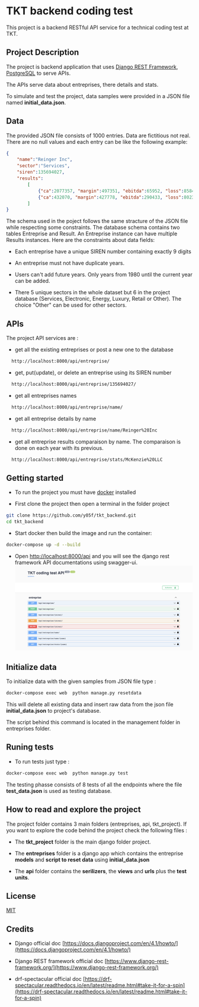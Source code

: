 # TKT backend coding test

This project is a backend RESTful API service for a technical coding test at TKT.

## Project Description

The project is backend application that uses [Django REST Framework](https://www.django-rest-framework.org/), [PostgreSQL](https://www.postgresql.org/) to serve APIs.

The APIs serve data about entreprises, there details and stats.

To simulate and test the project, data samples were provided in a JSON file named **initial_data.json**.

## Data

The provided JSON file consists of 1000 entries. Data are fictitious not real. There are no null values and each entry can be like the following example:

```json
{
    "name":"Reinger Inc",
    "sector":"Services",
    "siren":135694027,
    "results":
        [
            {"ca":2077357, "margin":497351, "ebitda":65952, "loss":858474, "year":2017},
            {"ca":432070, "margin":427778, "ebitda":290433, "loss":8023406, "year":2016}
        ]
}
```

The schema used in the poject follows the same stracture of the JSON file while respecting some constraints. The database schema contains two tables Entreprise and Result. An Entreprise instance can have multiple Results instances.
Here are the constraints about data fields:

  - Each entreprise have a unique SIREN number containing exactly 9 digits

  - An entreprise must not have duplicate years.

  - Users can't add future years. Only years from 1980 until the current year can be added.

  - There 5 unique sectors in the whole dataset but 6 in the project database (Services, Electronic, Energy, Luxury, Retail or Other). The choice "Other" can be used for other sectors.

## APIs

The project API services are :

- get all the existing entreprises or post a new one to the database

```bash
  http://localhost:8000/api/entreprise/  
```

- get, put(update), or delete an entreprise using its SIREN number

```bash
  http://localhost:8000/api/entreprise/135694027/
```

- get all entreprises names

```bash
  http://localhost:8000/api/entreprise/name/
```

- get all entreprise details by name

```bash
  http://localhost:8000/api/entreprise/name/Reinger%20Inc
```


- get all entreprise results comparaison by name. The comparaison is done on each year with its previous. 

```bash
  http://localhost:8000/api/entreprise/stats/McKenzie%20LLC
```

## Getting started

- To run the project you must have [docker](https://www.docker.com/) installed

- First clone the project then open a terminal in the folder project

```bash
git clone https://github.com/y05f/tkt_backend.git
cd tkt_backend
```

- Start docker then build the image and run the container:

```bash
docker-compose up -d --build
```

- Open [http://localhost:8000/api](http://localhost:8000/api) and you will see the django rest framework API documentations using swagger-ui.
  ![screenshot](screenshot.png)

## Initialize data
To initialize data with the given samples from JSON file type :

```bash
docker-compose exec web  python manage.py resetdata
```

This will delete all existing data and insert raw data from the json file **initial_data.json** to project's database.

The script behind this command is located in the management folder in entreprises folder.

## Runing tests

- To run tests just type :

```bash
docker-compose exec web  python manage.py test
```

The testing phasse consists of 8 tests of all the endpoints where the file **test_data.json** is used as testing database.

## How to read and explore the project

The project folder contains 3 main folders (entreprises, api, tkt_project). If you want to explore the code behind the project check the following files :

- The **tkt_project** folder is the main django folder project.

- The **entreprises** folder is a django app which contains the entreprise **models** and **script to reset data** using **initial_data.json**

- The **api** folder contains the **serilizers**, the **views** and **urls** plus the **test units**.


## License

[MIT](https://choosealicense.com/licenses/mit/)

## Credits

- Django official doc [https://docs.djangoproject.com/en/4.1/howto/](https://docs.djangoproject.com/en/4.1/howto/)

- Django REST framework official doc [https://www.django-rest-framework.org/](https://www.django-rest-framework.org/)

- drf-spectacular official doc [https://drf-spectacular.readthedocs.io/en/latest/readme.html#take-it-for-a-spin](https://drf-spectacular.readthedocs.io/en/latest/readme.html#take-it-for-a-spin)
